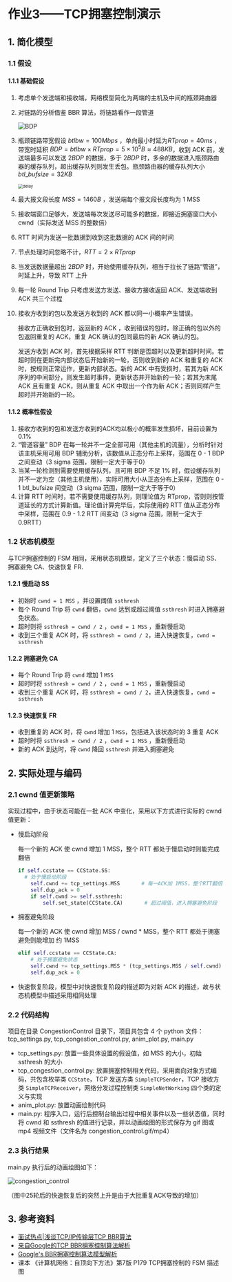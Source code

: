 # 作业3——TCP拥塞控制演示

## 1. 简化模型

### 1.1 假设

#### 1.1.1 基础假设

1. 考虑单个发送端和接收端，网络模型简化为两端的主机及中间的瓶颈路由器

2. 对链路的分析借鉴 BBR 算法，将链路看作一段管道

   ![BDP](res/BDP.png)

3. 瓶颈链路带宽假设 $btlbw = 100Mbps$ ，单向最小时延为$RTprop = 40ms$ ，带宽时延积 $BDP = btlbw \times RTprop = {5}\times{10}^{5} B \approx 488 KB$，收到 ACK 前，发送端最多可以发送 $2BDP$ 的数据，多于 $2BDP$ 时，多余的数据进入瓶颈路由器的缓存队列，超出缓存队列则发生丢包。瓶颈路由器的缓存队列大小 $btl\_bufsize = 32KB$

   <img src="res/delay.png" alt="delay" style="zoom: 67%;" />

4. 最大报文段长度 $MSS = 1460 B$ ，发送端每个报文段长度均为 1 MSS

5. 接收端窗口足够大，发送端每次发送尽可能多的数据，即接近拥塞窗口大小 cwnd（实际发送 MSS 的整数倍）

6. RTT 时间为发送一批数据到收到这批数据的 ACK 间的时间

7. 节点处理时间忽略不计，$RTT = 2 \times RTprop$

8. 当发送数据量超出 $2BDP$ 时，开始使用缓存队列，相当于拉长了链路“管道”，时延上升，导致 RTT 上升

9. 每一轮 Round Trip 只考虑发送方发送、接收方接收返回 ACK、发送端收到 ACK 共三个过程

10. 接收方收到的包以及发送方收到的 ACK 都以同一小概率产生错误。

    接收方正确收到包时，返回新的 ACK ，收到错误的包时，除正确的包以外的包返回重复的 ACK，重复 ACK 确认的包同最后的新 ACK 确认的包。

    发送方收到 ACK 时，首先根据采样 RTT 判断是否超时以及更新超时时间。若超时则在更新完内部状态后开始新的一轮，否则收到新的 ACK 和重复的 ACK 时，按规则正常运作，更新内部状态。新的 ACK 中有受损时，若其为新 ACK 序列的中间部分，则发生超时事件，更新状态并开始新的一轮；若其为末尾 ACK 且有重复 ACK，则从重复 ACK 中取出一个作为新 ACK；否则同样产生超时并开始新的一轮。

#### 1.1.2 概率性假设

1. 接收方收到的包和发送方收到的ACK均以极小的概率发生损坏，目前设置为 0.1%
2. “管道容量” BDP 在每一轮并不一定全部可用（其他主机的流量），分析时针对该主机采用可用 BDP 辅助分析，该数值从正态分布上采样，范围在 0 - 1 BDP 之间变动（3 sigma 范围，限制一定大于等于0）
3. 当某一轮检测到需要使用缓存队列，且可用 BDP 不足 1% 时，假设缓存队列并不一定为空（其他主机使用），实际可用大小从正态分布上采样，范围在 0 - 1 btl_bufsize 间变动（3 sigma 范围，限制一定大于等于0）
4. 计算 RTT 时间时，若不需要使用缓存队列，则理论值为 RTprop，否则则按管道延长的方式计算新值。理论值计算完毕后，实际使用的 RTT 值从正态分布中采样，范围在 0.9 - 1.2 RTT 间变动（3 sigma 范围，限制一定大于 0.9RTT）

### 1.2 状态机模型

与TCP拥塞控制的 FSM 相同，采用状态机模型，定义了三个状态：慢启动 SS、拥塞避免 CA、快速恢复 FR.

#### 1.2.1 慢启动 SS

- 初始时 `cwnd = 1 MSS` ，并设置阈值 `ssthresh`
- 每个 Round Trip 将 `cwnd` 翻倍，`cwnd` 达到或超过阈值 `ssthresh` 时进入拥塞避免状态。
- 超时则将 `ssthresh = cwnd / 2` ，`cwnd = 1 MSS` ，重新慢启动
- 收到三个重复 ACK 时，将 `ssthresh = cwnd / 2`，进入快速恢复，`cwnd = ssthresh`

#### 1.2.2 拥塞避免 CA

- 每个 Round Trip 将 `cwnd` 增加 1 `MSS`
- 超时时将 `ssthresh = cwnd / 2` ，`cwnd = 1 MSS` ，重新慢启动
- 收到三个重复 ACK 时，将 `ssthresh = cwnd / 2`，进入快速恢复，`cwnd = ssthresh`

#### 1.2.3 快速恢复 FR

- 收到重复的 ACK 时，将 `cwnd` 增加 1 `MSS`，包括进入该状态时的 3 重复 ACK
- 超时时将 `ssthresh = cwnd / 2` ，`cwnd = 1 MSS` ，重新慢启动
- 新的 ACK 到达时，将 `cwnd` 降回 `ssthresh` 并进入拥塞避免



## 2. 实际处理与编码

### 2.1 cwnd 值更新策略

实现过程中，由于状态可能在一批 ACK 中变化，采用以下方式进行实际的 cwnd 值更新：

- 慢启动阶段

  每一个新的 ACK 使 cwnd 增加 1 MSS，整个 RTT 都处于慢启动时则能完成翻倍

  ```python
  if self.ccstate == CCState.SS:
  	# 处于慢启动阶段
      self.cwnd += tcp_settings.MSS       # 每一ACK加 1MSS，整个RTT翻倍
      self.dup_ack = 0
      if self.cwnd >= self.ssthresh:
          self.set_state(CCState.CA)       # 超过阈值，进入拥塞避免阶段
  ```

- 拥塞避免阶段

  每一个新的 ACK 使 cwnd 增加 MSS / cwnd * MSS，整个 RTT 都处于拥塞避免则能增加 约 1MSS

  ```python
  elif self.ccstate == CCState.CA:
      # 处于拥塞避免状态
      self.cwnd += tcp_settings.MSS * (tcp_settings.MSS / self.cwnd)      # 整个RTT后增加约 1MSS
      self.dup_ack = 0
  ```

- 快速恢复阶段，模型中对快速恢复阶段的描述即为对新 ACK 的描述，故与状态机模型中描述采用相同处理

### 2.2 代码结构

项目在目录 CongestionControl 目录下，项目共包含 4 个 python 文件：tcp_settings.py, tcp_congestion_control.py, anim_plot.py, main.py

- tcp_settings.py: 放置一些具体设置的假设值，如 MSS 的大小，初始 ssthresh 的大小
- tcp_congestion_control.py: 放置拥塞控制相关代码，采用面向对象方式编码，共包含枚举类 `CCState`，TCP 发送方类 `SimpleTCPSender`，TCP 接收方类 `SimpleTCPReceiver`，网络分发过程控制类 `SimpleNetWorking` 四个类的定义与实现
- anim_plot.py: 放置动画绘制代码
- main.py: 程序入口，运行后控制台输出过程中相关事件以及一些状态值，同时将 cwnd 和 ssthresh 的值进行记录，并以动画绘图的形式保存为 gif 图或 mp4 视频文件（文件名为 congestion_control.gif/mp4）

### 2.3 执行结果

main.py 执行后的动画绘图如下：

![congestion_control](res/congestion_control.gif)

（图中25轮后的快速恢复后的突然上升是由于大批重复ACK导致的增加）



## 3. 参考资料

- [面试热点|浅谈TCP/IP传输层TCP BBR算法](https://mp.weixin.qq.com/s/QK2b01F4uXKhvMIx1ARncg)
- [来自Google的TCP BBR拥塞控制算法解析](https://blog.csdn.net/dog250/article/details/52830576)
- [Google's BBR拥塞控制算法模型解析](https://blog.csdn.net/dog250/article/details/52895080)
- 课本 《计算机网络：自顶向下方法》第7版 P179 TCP拥塞控制的 FSM 描述图